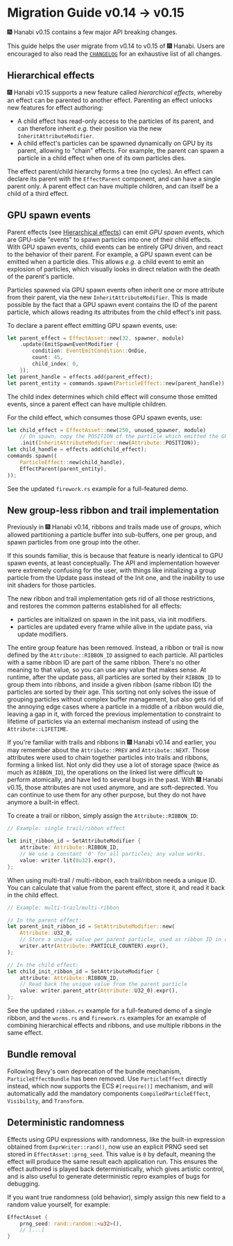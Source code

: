 # Migration Guide v0.14 -> v0.15

🎆 Hanabi v0.15 contains a few major API breaking changes.

This guide helps the user migrate from v0.14 to v0.15 of 🎆 Hanabi.
Users are encouraged to also read the [`CHANGELOG`](../CHANGELOG.md)
for an exhaustive list of all changes.

## Hierarchical effects

🎆 Hanabi v0.15 supports a new feature called _hierarchical effects_,
whereby an effect can be parented to another effect.
Parenting an effect unlocks new features for effect authoring:

- A child effect has read-only access to the particles of its parent,
  and can therefore inherit _e.g._ their position via the new `InheritAttributeModifier`.
- A child effect's particles can be spawned dynamically on GPU by its parent,
  allowing to "chain" effects.
  For example, the parent can spawn a particle in a child effect
  when one of its own particles dies.

The effect parent/child hierarchy forms a tree (no cycles).
An effect can declare its parent with the `EffectParent` component,
and can have a single parent only.
A parent effect can have multiple children,
and can itself be a child of a third effect.

## GPU spawn events

Parent effects (see [Hierarchical effects](#hierarchical-effects)) can emit _GPU spawn events_,
which are GPU-side "events" to spawn particles into one of their child effects.
With GPU spawn events, child events can be entirely GPU driven,
and react to the behavior of their parent.
For example, a GPU spawn event can be emitted when a particle dies.
This allows _e.g._ a child event to emit an explosion of particles,
which visually looks in direct relation with the death of the parent's particle.

Particles spawned via GPU spawn events often inherit one or more attribute from their parent,
via the new `InheritAttributeModifier`.
This is made possible by the fact that a GPU spawn event contains the ID of the parent particle,
which allows reading its attributes from the child effect's init pass.

To declare a parent effect emitting GPU spawn events, use:

```rust
let parent_effect = EffectAsset::new(32, spawner, module)
    .update(EmitSpawnEventModifier {
        condition: EventEmitCondition::OnDie,
        count: 45,
        child_index: 0,
    });
let parent_handle = effects.add(parent_effect);
let parent_entity = commands.spawn(ParticleEffect::new(parent_handle)).id();
```

The child index determines which child effect will consume those emitted events,
since a parent effect can have multiple children.

For the child effect, which consumes those GPU spawn events, use:

```rust
let child_effect = EffectAsset::new(250, unused_spawner, module)
    // On spawn, copy the POSITION of the particle which emitted the GPU event
    .init(InheritAttributeModifier::new(Attribute::POSITION));
let child_handle = effects.add(child_effect);
commands.spawn((
    ParticleEffect::new(child_handle),
    EffectParent(parent_entity),
));
```

See the updated `firework.rs` example for a full-featured demo.

## New group-less ribbon and trail implementation

Previously in 🎆 Hanabi v0.14, ribbons and trails made use of _groups_,
which allowed partitioning a particle buffer into sub-buffers, one per group,
and spawn particles from one group into the other.

If this sounds familiar, this is because that feature is nearly identical to GPU spawn events,
at least conceptually.
The API and implementation however were extremely confusing for the user,
with things like initializing a group particle from the Update pass instead of the Init one,
and the inability to use init shaders for those particles.

The new ribbon and trail implementation gets rid of all those restrictions,
and restores the common patterns established for all effects:

- particles are initialized on spawn in the init pass, via init modifiers.
- particles are updated every frame while alive in the update pass, via update modifiers.

The entire group feature has been removed.
Instead, a ribbon or trail is now defined by the `Attribute::RIBBON_ID` assigned to each particle.
All particles with a same ribbon ID are part of the same ribbon.
There's no other meaning to that value, so you can use any value that makes sense.
At runtime, after the update pass, all particles are sorted by their `RIBBON_ID` to group them into ribbons,
and inside a given ribbon (same ribbon ID) the particles are sorted by their age.
This sorting not only solves the issue of grouping particles without complex buffer management,
but also gets rid of the annoying edge cases where a particle in a middle of a ribbon would die,
leaving a gap in it, with forced the previous implementation to constraint to lifetime of particles
via an external mechanism instead of using the `Attribute::LIFETIME`.

If you're familiar with trails and ribbons in 🎆 Hanabi v0.14 and earlier,
you may remember about the `Attribute::PREV` and `Attribute::NEXT`.
Those attributes were used to chain together particles into trails and ribbons,
forming a linked list.
Not only did they use a lot of storage space (twice as much as `RIBBON_ID`),
the operations on the linked list were difficult to perform atomically,
and have led to several bugs in the past.
With 🎆 Hanabi v0.15, those attributes are not used anymore, and are soft-deprected.
You can continue to use them for any other purpose,
but they do not have anymore a built-in effect.

To create a trail or ribbon, simply assign the `Attribute::RIBBON_ID`:

```rust
// Example: single trail/ribbon effect

let init_ribbon_id = SetAttributeModifier {
    attribute: Attribute::RIBBON_ID,
    // We use a constant '0' for all particles; any value works.
    value: writer.lit(0u32).expr(),
};
```

When using multi-trail / multi-ribbon, each trail/ribbon needs a unique ID.
You can calculate that value from the parent effect, store it,
and read it back in the child effect.

```rust
// Example: multi-trail/multi-ribbon

// In the parent effect:
let parent_init_ribbon_id = SetAttributeModifier::new(
    Attribute::U32_0,
    // Store a unique value per parent particle, used as ribbon ID in children
    writer.attr(Attribute::PARTICLE_COUNTER).expr(),
);

// In the child effect:
let child_init_ribbon_id = SetAttributeModifier {
    attribute: Attribute::RIBBON_ID,
    // Read back the unique value from the parent particle
    value: writer.parent_attr(Attribute::U32_0).expr(),
};
```

See the updated `ribbon.rs` example for a full-featured demo of a single ribbon,
and the `worms.rs` and `firework.rs` examples
for an example of combining hierarchical effects and ribbons,
and use multiple ribbons in the same effect.

## Bundle removal

Following Bevy's own deprecation of the bundle mechanism, `ParticleEffectBundle` has been removed.
Use `ParticleEffect` directly instead, which now supports the ECS `#[require()]` mechanism,
and will automatically add the mandatory components `CompiledParticleEffect`, `Visibility`, and `Transform`.

## Deterministic randomness

Effects using GPU expressions with randomness, like the built-in expression obtained from `ExprWriter::rand()`,
now use an explicit PRNG seed set stored in `EffectAsset::prng_seed`.
This value is `0` by default, meaning the effect will produce the same result each application run.
This ensures the effect authored is played back deterministically, which gives artistic control,
and is also useful to generate deterministic repro examples of bugs for debugging.

If you want true randomness (old behavior), simply assign this new field to a random value yourself,
for example:

```rust
EffectAsset { 
    prng_seed: rand::random::<u32>(),
    // [...]
}
```
